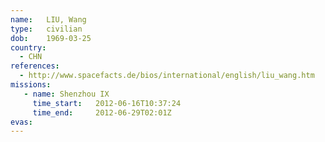```yaml
---
name:	LIU, Wang
type:	civilian
dob:	1969-03-25
country:
  - CHN
references:
  - http://www.spacefacts.de/bios/international/english/liu_wang.htm
missions:
   - name: Shenzhou IX
     time_start:   2012-06-16T10:37:24
     time_end:     2012-06-29T02:01Z
evas:
---
```


